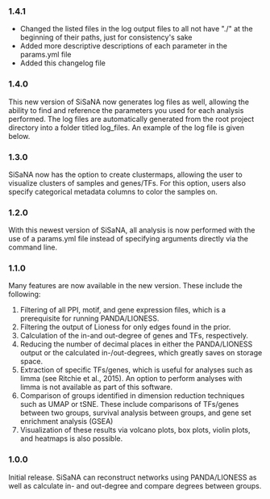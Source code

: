 ### 1.4.1
- Changed the listed files in the log output files to all not have "./" at the beginning of their paths, just for consistency's sake
- Added more descriptive descriptions of each parameter in the params.yml file
- Added this changelog file

### 1.4.0
This new version of SiSaNA now generates log files as well, allowing the ability to find and reference the parameters you used for each analysis performed. The log files are automatically generated from the root project directory into a folder titled log_files. An example of the log file is given below.

### 1.3.0
SiSaNA now has the option to create clustermaps, allowing the user to visualize clusters of samples and genes/TFs. For this option, users also specify categorical metadata columns to color the samples on. 

### 1.2.0
With this newest version of SiSaNA, all analysis is now performed with the use of a params.yml file instead of specifying arguments directly via the command line.

### 1.1.0
Many features are now available in the new version. These include the following:

1. Filtering of all PPI, motif, and gene expression files, which is a prerequisite for running PANDA/LIONESS.
2. Filtering the output of Lioness for only edges found in the prior.
3. Calculation of the in-and out-degree of genes and TFs, respectively.
4. Reducing the number of decimal places in either the PANDA/LIONESS output or the calculated in-/out-degrees, which greatly saves on storage space.
5. Extraction of specific TFs/genes, which is useful for analyses such as limma (see Ritchie et al., 2015). An option to perform analyses with limma is not available as part of this software.
6. Comparison of groups identified in dimension reduction techniques such as UMAP or tSNE. These include comparisons of TFs/genes between two groups, survival analysis between groups, and gene set enrichment analysis (GSEA)
7. Visualization of these results via volcano plots, box plots, violin plots, and heatmaps is also possible.

### 1.0.0
Initial release. SiSaNA can reconstruct networks using PANDA/LIONESS as well as calculate in- and out-degree and compare degrees between groups.

